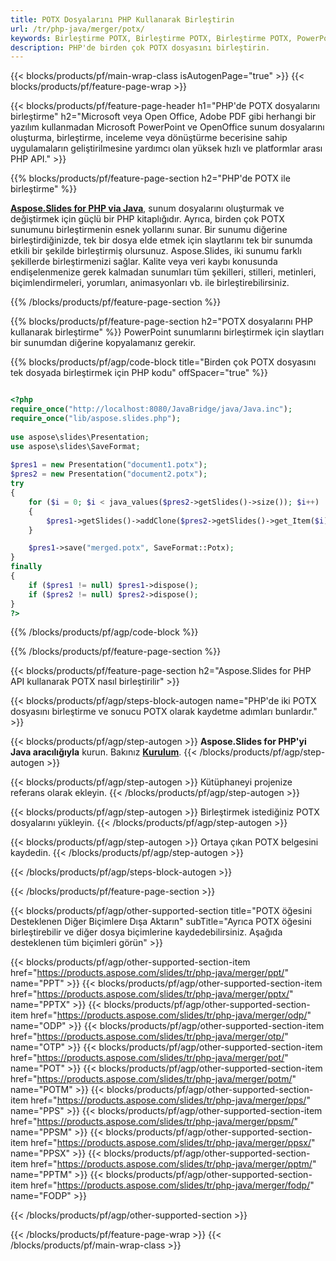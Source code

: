 ```yaml
---
title: POTX Dosyalarını PHP Kullanarak Birleştirin
url: /tr/php-java/merger/potx/
keywords: Birleştirme POTX, Birleştirme POTX, Birleştirme POTX, PowerPoint, Sunum, PHP, Aspose
description: PHP'de birden çok POTX dosyasını birleştirin.
---
```


{{< blocks/products/pf/main-wrap-class isAutogenPage="true" >}}
{{< blocks/products/pf/feature-page-wrap >}}

{{< blocks/products/pf/feature-page-header h1="PHP'de POTX dosyalarını birleştirme" h2="Microsoft veya Open Office, Adobe PDF gibi herhangi bir yazılım kullanmadan Microsoft PowerPoint ve OpenOffice sunum dosyalarını oluşturma, birleştirme, inceleme veya dönüştürme becerisine sahip uygulamaların geliştirilmesine yardımcı olan yüksek hızlı ve platformlar arası PHP API." >}}

{{% blocks/products/pf/feature-page-section h2="PHP'de POTX ile birleştirme" %}}

[**Aspose.Slides for PHP via Java**](https://products.aspose.com/slides/tr/php-java/), sunum dosyalarını oluşturmak ve değiştirmek için güçlü bir PHP kitaplığıdır. Ayrıca, birden çok POTX sunumunu birleştirmenin esnek yollarını sunar. Bir sunumu diğerine birleştirdiğinizde, tek bir dosya elde etmek için slaytlarını tek bir sunumda etkili bir şekilde birleştirmiş olursunuz. Aspose.Slides, iki sunumu farklı şekillerde birleştirmenizi sağlar. Kalite veya veri kaybı konusunda endişelenmenize gerek kalmadan sunumları tüm şekilleri, stilleri, metinleri, biçimlendirmeleri, yorumları, animasyonları vb. ile birleştirebilirsiniz.

{{% /blocks/products/pf/feature-page-section %}}

{{% blocks/products/pf/feature-page-section  h2="POTX dosyalarını PHP kullanarak birleştirme" %}}
PowerPoint sunumlarını birleştirmek için slaytları bir sunumdan diğerine kopyalamanız gerekir.

{{% blocks/products/pf/agp/code-block title="Birden çok POTX dosyasını tek dosyada birleştirmek için PHP kodu" offSpacer="true" %}}


```php

<?php
require_once("http://localhost:8080/JavaBridge/java/Java.inc");
require_once("lib/aspose.slides.php");
 
use aspose\slides\Presentation;
use aspose\slides\SaveFormat;
 
$pres1 = new Presentation("document1.potx");
$pres2 = new Presentation("document2.potx");
try
{
    for ($i = 0; $i < java_values($pres2->getSlides()->size()); $i++) 
    {
        $pres1->getSlides()->addClone($pres2->getSlides()->get_Item($i));
    }

    $pres1->save("merged.potx", SaveFormat::Potx);
}
finally
{
    if ($pres1 != null) $pres1->dispose();
    if ($pres2 != null) $pres2->dispose();
}
?>
```


{{% /blocks/products/pf/agp/code-block %}}

{{% /blocks/products/pf/feature-page-section %}}

{{< blocks/products/pf/feature-page-section  h2="Aspose.Slides for PHP API kullanarak POTX nasıl birleştirilir" >}}

{{< blocks/products/pf/agp/steps-block-autogen name="PHP'de iki POTX dosyasını birleştirme ve sonucu POTX olarak kaydetme adımları bunlardır." >}}

{{< blocks/products/pf/agp/step-autogen >}}
**Aspose.Slides for PHP'yi Java aracılığıyla** kurun. Bakınız [**Kurulum**](https://docs.aspose.com/slides/php-java/installation/).
{{< /blocks/products/pf/agp/step-autogen >}}

{{< blocks/products/pf/agp/step-autogen >}}
Kütüphaneyi projenize referans olarak ekleyin.
{{< /blocks/products/pf/agp/step-autogen >}}

{{< blocks/products/pf/agp/step-autogen >}}
Birleştirmek istediğiniz POTX dosyalarını yükleyin.
{{< /blocks/products/pf/agp/step-autogen >}}

{{< blocks/products/pf/agp/step-autogen >}}
Ortaya çıkan POTX belgesini kaydedin.
{{< /blocks/products/pf/agp/step-autogen >}}

{{< /blocks/products/pf/agp/steps-block-autogen >}}

{{< /blocks/products/pf/feature-page-section >}}

{{< blocks/products/pf/agp/other-supported-section title="POTX öğesini Desteklenen Diğer Biçimlere Dışa Aktarın" subTitle="Ayrıca POTX öğesini birleştirebilir ve diğer dosya biçimlerine kaydedebilirsiniz. Aşağıda desteklenen tüm biçimleri görün" >}}

{{< blocks/products/pf/agp/other-supported-section-item href="https://products.aspose.com/slides/tr/php-java/merger/ppt/" name="PPT" >}}
{{< blocks/products/pf/agp/other-supported-section-item href="https://products.aspose.com/slides/tr/php-java/merger/pptx/" name="PPTX" >}}
{{< blocks/products/pf/agp/other-supported-section-item href="https://products.aspose.com/slides/tr/php-java/merger/odp/" name="ODP" >}}
{{< blocks/products/pf/agp/other-supported-section-item href="https://products.aspose.com/slides/tr/php-java/merger/otp/" name="OTP" >}}
{{< blocks/products/pf/agp/other-supported-section-item href="https://products.aspose.com/slides/tr/php-java/merger/pot/" name="POT" >}}
{{< blocks/products/pf/agp/other-supported-section-item href="https://products.aspose.com/slides/tr/php-java/merger/potm/" name="POTM" >}}
{{< blocks/products/pf/agp/other-supported-section-item href="https://products.aspose.com/slides/tr/php-java/merger/pps/" name="PPS" >}}
{{< blocks/products/pf/agp/other-supported-section-item href="https://products.aspose.com/slides/tr/php-java/merger/ppsm/" name="PPSM" >}}
{{< blocks/products/pf/agp/other-supported-section-item href="https://products.aspose.com/slides/tr/php-java/merger/ppsx/" name="PPSX" >}}
{{< blocks/products/pf/agp/other-supported-section-item href="https://products.aspose.com/slides/tr/php-java/merger/pptm/" name="PPTM" >}}
{{< blocks/products/pf/agp/other-supported-section-item href="https://products.aspose.com/slides/tr/php-java/merger/fodp/" name="FODP" >}}


{{< /blocks/products/pf/agp/other-supported-section >}}

{{< /blocks/products/pf/feature-page-wrap >}}
{{< /blocks/products/pf/main-wrap-class >}}